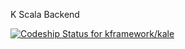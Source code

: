 K Scala Backend

[ ![Codeship Status for kframework/kale](https://app.codeship.com/projects/8a5162d0-1588-0135-d42f-6a6f9a84ad3f/status?branch=master)](https://app.codeship.com/projects/217943)
